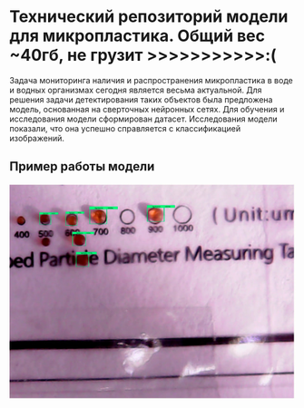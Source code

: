 # Технический репозиторий модели для микропластика. Общий вес ~40гб, не грузит >>>>>>>>>>>:(
Задача мониторинга наличия и распространения микропластика в воде и водных организмах сегодня является весьма актуальной. Для решения задачи детектирования таких объектов была предложена модель, основанная на сверточных нейронных сетях. Для обучения и исследования модели сформирован датасет. Исследования модели показали, что она успешно справляется с классификацией изображений.

## Пример работы модели

![сампле](https://github.com/Prostochell-544/Materials/blob/main/sample.jpg?raw=true)
